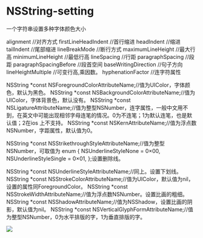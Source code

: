 # NSString-setting
一个字符串设置多种字体颜色大小

 alignment //对齐方式
 firstLineHeadIndent //首行缩进
 headIndent //缩进
 tailIndent //尾部缩进
 lineBreakMode //断行方式
 maximumLineHeight //最大行高
 minimumLineHeight //最低行高
 lineSpacing //行距
 paragraphSpacing //段距
 paragraphSpacingBefore //段首空间
 baseWritingDirection //句子方向
 lineHeightMultiple //可变行高,乘因数。
 hyphenationFactor //连字符属性
 
 NSString *const NSForegroundColorAttributeName;//值为UIColor，字体颜色，默认为黑色。
 NSString *const NSBackgroundColorAttributeName;//值为UIColor，字体背景色，默认没有。
 NSString *const NSLigatureAttributeName;//值为整型NSNumber，连字属性，一般中文用不到，在英文中可能出现相邻字母连笔的情况。0为不连笔；1为默认连笔，也是默认值；2在ios 上不支持。
 NSString *const NSKernAttributeName;//值为浮点数NSNumber，字距属性，默认值为0。
 
 NSString *const NSStrikethroughStyleAttributeName;//值为整型NSNumber，可取值为
 enum {
 NSUnderlineStyleNone = 0×00,
 NSUnderlineStyleSingle = 0×01,
 };设置删除线。
 
 NSString *const NSUnderlineStyleAttributeName;//同上。设置下划线。
 NSString *const NSStrokeColorAttributeName;//值为UIColor，默认值为nil，设置的属性同ForegroundColor。
 NSString *const NSStrokeWidthAttributeName;//值为浮点数NSNumber。设置比画的粗细。
 NSString *const NSShadowAttributeName;//值为NSShadow，设置比画的阴影，默认值为nil。
 NSString *const NSVerticalGlyphFormAttributeName;//值为整型NSNumber，0为水平排版的字，1为垂直排版的字。


![](https://github.com/cjq002/NSString-setting/raw/master/NSString-setting.jpg)  
